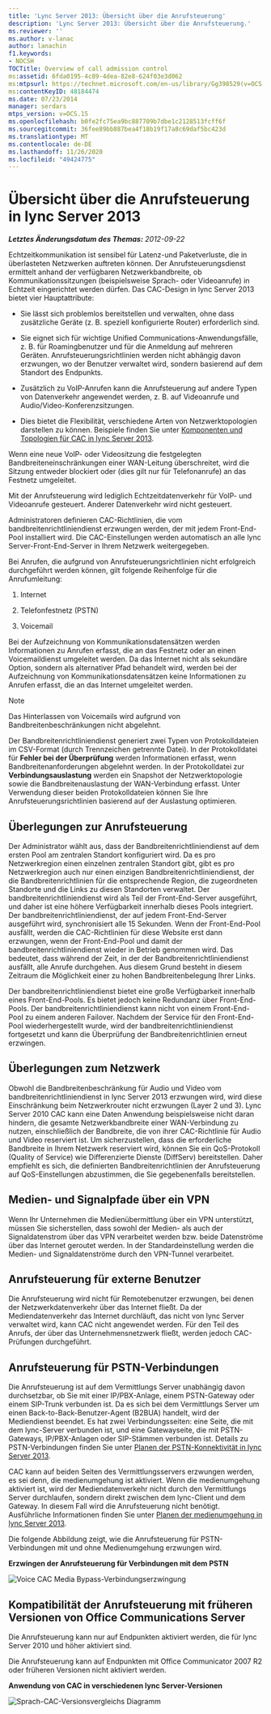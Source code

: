 ```yaml
---
title: 'Lync Server 2013: Übersicht über die Anrufsteuerung'
description: 'Lync Server 2013: Übersicht über die Anrufsteuerung.'
ms.reviewer: ''
ms.author: v-lanac
author: lanachin
f1.keywords:
- NOCSH
TOCTitle: Overview of call admission control
ms:assetid: 6fda0195-4c89-4dea-82e8-624f03e3d062
ms:mtpsurl: https://technet.microsoft.com/en-us/library/Gg398529(v=OCS.15)
ms:contentKeyID: 48184474
ms.date: 07/23/2014
manager: serdars
mtps_version: v=OCS.15
ms.openlocfilehash: b0fe2fc75ea9bc887709b7dbe1c2128513fcff6f
ms.sourcegitcommit: 36fee89bb887bea4f18b19f17a8c69daf5bc423d
ms.translationtype: MT
ms.contentlocale: de-DE
ms.lasthandoff: 11/26/2020
ms.locfileid: "49424775"
---
```

# <a name="overview-of-call-admission-control-in-lync-server-2013"></a>Übersicht über die Anrufsteuerung in lync Server 2013

<div data-xmlns="http://www.w3.org/1999/xhtml">

<div class="topic" data-xmlns="http://www.w3.org/1999/xhtml" data-msxsl="urn:schemas-microsoft-com:xslt" data-cs="https://msdn.microsoft.com/">

<div data-asp="https://msdn2.microsoft.com/asp">



</div>

<div id="mainSection">

<div id="mainBody">

<span> </span>

_**Letztes Änderungsdatum des Themas:** 2012-09-22_

Echtzeitkommunikation ist sensibel für Latenz-und Paketverluste, die in überlasteten Netzwerken auftreten können. Der Anrufsteuerungsdienst ermittelt anhand der verfügbaren Netzwerkbandbreite, ob Kommunikationssitzungen (beispielsweise Sprach- oder Videoanrufe) in Echtzeit eingerichtet werden dürfen. Das CAC-Design in lync Server 2013 bietet vier Hauptattribute:

  - Sie lässt sich problemlos bereitstellen und verwalten, ohne dass zusätzliche Geräte (z. B. speziell konfigurierte Router) erforderlich sind.

  - Sie eignet sich für wichtige Unified Communications-Anwendungsfälle, z. B. für Roamingbenutzer und für die Anmeldung auf mehreren Geräten. Anrufsteuerungsrichtlinien werden nicht abhängig davon erzwungen, wo der Benutzer verwaltet wird, sondern basierend auf dem Standort des Endpunkts.

  - Zusätzlich zu VoIP-Anrufen kann die Anrufsteuerung auf andere Typen von Datenverkehr angewendet werden, z. B. auf Videoanrufe und Audio/Video-Konferenzsitzungen.

  - Dies bietet die Flexibilität, verschiedene Arten von Netzwerktopologien darstellen zu können. Beispiele finden Sie unter [Komponenten und Topologien für CAC in lync Server 2013](lync-server-2013-components-and-topologies-for-cac.md).

Wenn eine neue VoIP- oder Videositzung die festgelegten Bandbreiteneinschränkungen einer WAN-Leitung überschreitet, wird die Sitzung entweder blockiert oder (dies gilt nur für Telefonanrufe) an das Festnetz umgeleitet.

Mit der Anrufsteuerung wird lediglich Echtzeitdatenverkehr für VoIP- und Videoanrufe gesteuert. Anderer Datenverkehr wird nicht gesteuert.

Administratoren definieren CAC-Richtlinien, die vom bandbreitenrichtliniendienst erzwungen werden, der mit jedem Front-End-Pool installiert wird. Die CAC-Einstellungen werden automatisch an alle lync Server-Front-End-Server in Ihrem Netzwerk weitergegeben.

Bei Anrufen, die aufgrund von Anrufsteuerungsrichtlinien nicht erfolgreich durchgeführt werden können, gilt folgende Reihenfolge für die Anrufumleitung:

1.  Internet

2.  Telefonfestnetz (PSTN)

3.  Voicemail

Bei der Aufzeichnung von Kommunikationsdatensätzen werden Informationen zu Anrufen erfasst, die an das Festnetz oder an einen Voicemaildienst umgeleitet werden. Da das Internet nicht als sekundäre Option, sondern als alternativer Pfad behandelt wird, werden bei der Aufzeichnung von Kommunikationsdatensätzen keine Informationen zu Anrufen erfasst, die an das Internet umgeleitet werden.

<div>


> [!NOTE]  
> Das Hinterlassen von Voicemails wird aufgrund von Bandbreitenbeschränkungen nicht abgelehnt.



</div>

Der Bandbreitenrichtliniendienst generiert zwei Typen von Protokolldateien im CSV-Format (durch Trennzeichen getrennte Datei). In der Protokolldatei für **Fehler bei der Überprüfung** werden Informationen erfasst, wenn Bandbreitenanforderungen abgelehnt werden. In der Protokolldatei zur **Verbindungsauslastung** werden ein Snapshot der Netzwerktopologie sowie die Bandbreitenauslastung der WAN-Verbindung erfasst. Unter Verwendung dieser beiden Protokolldateien können Sie Ihre Anrufsteuerungsrichtlinien basierend auf der Auslastung optimieren.

<div>

## <a name="call-admission-control-considerations"></a>Überlegungen zur Anrufsteuerung

Der Administrator wählt aus, dass der Bandbreitenrichtliniendienst auf dem ersten Pool am zentralen Standort konfiguriert wird. Da es pro Netzwerkregion einen einzelnen zentralen Standort gibt, gibt es pro Netzwerkregion auch nur einen einzigen Bandbreitenrichtliniendienst, der die Bandbreitenrichtlinien für die entsprechende Region, die zugeordneten Standorte und die Links zu diesen Standorten verwaltet. Der bandbreitenrichtliniendienst wird als Teil der Front-End-Server ausgeführt, und daher ist eine höhere Verfügbarkeit innerhalb dieses Pools integriert. Der bandbreitenrichtliniendienst, der auf jedem Front-End-Server ausgeführt wird, synchronisiert alle 15 Sekunden. Wenn der Front-End-Pool ausfällt, werden die CAC-Richtlinien für diese Website erst dann erzwungen, wenn der Front-End-Pool und damit der bandbreitenrichtliniendienst wieder in Betrieb genommen wird. Das bedeutet, dass während der Zeit, in der der Bandbreitenrichtliniendienst ausfällt, alle Anrufe durchgehen. Aus diesem Grund besteht in diesem Zeitraum die Möglichkeit einer zu hohen Bandbreitenbelegung Ihrer Links.

Der bandbreitenrichtliniendienst bietet eine große Verfügbarkeit innerhalb eines Front-End-Pools. Es bietet jedoch keine Redundanz über Front-End-Pools. Der bandbreitenrichtliniendienst kann nicht von einem Front-End-Pool zu einem anderen Failover. Nachdem der Service für den Front-End-Pool wiederhergestellt wurde, wird der bandbreitenrichtliniendienst fortgesetzt und kann die Überprüfung der Bandbreitenrichtlinien erneut erzwingen.

<div>

## <a name="network-considerations"></a>Überlegungen zum Netzwerk

Obwohl die Bandbreitenbeschränkung für Audio und Video vom bandbreitenrichtliniendienst in lync Server 2013 erzwungen wird, wird diese Einschränkung beim Netzwerkrouter nicht erzwungen (Layer 2 und 3). Lync Server 2010 CAC kann eine Daten Anwendung beispielsweise nicht daran hindern, die gesamte Netzwerkbandbreite einer WAN-Verbindung zu nutzen, einschließlich der Bandbreite, die von ihrer CAC-Richtlinie für Audio und Video reserviert ist. Um sicherzustellen, dass die erforderliche Bandbreite in Ihrem Netzwerk reserviert wird, können Sie ein QoS-Protokoll (Quality of Service) wie Differenzierte Dienste (DiffServ) bereitstellen. Daher empfiehlt es sich, die definierten Bandbreitenrichtlinien der Anrufsteuerung auf QoS-Einstellungen abzustimmen, die Sie gegebenenfalls bereitstellen.

</div>

<div>

## <a name="media-and-signaling-paths-over-vpn"></a>Medien- und Signalpfade über ein VPN

Wenn Ihr Unternehmen die Medienübermittlung über ein VPN unterstützt, müssen Sie sicherstellen, dass sowohl der Medien- als auch der Signaldatenstrom über das VPN verarbeitet werden bzw. beide Datenströme über das Internet geroutet werden. In der Standardeinstellung werden die Medien- und Signaldatenströme durch den VPN-Tunnel verarbeitet.

</div>

<div>

## <a name="call-admission-control-of-outside-users"></a>Anrufsteuerung für externe Benutzer

Die Anrufsteuerung wird nicht für Remotebenutzer erzwungen, bei denen der Netzwerkdatenverkehr über das Internet fließt. Da der Mediendatenverkehr das Internet durchläuft, das nicht von lync Server verwaltet wird, kann CAC nicht angewendet werden. Für den Teil des Anrufs, der über das Unternehmensnetzwerk fließt, werden jedoch CAC-Prüfungen durchgeführt.

</div>

<div>

## <a name="call-admission-control-of-pstn-connections"></a>Anrufsteuerung für PSTN-Verbindungen

Die Anrufsteuerung ist auf dem Vermittlungs Server unabhängig davon durchsetzbar, ob Sie mit einer IP/PBX-Anlage, einem PSTN-Gateway oder einem SIP-Trunk verbunden ist. Da es sich bei dem Vermittlungs Server um einen Back-to-Back-Benutzer-Agent (B2BUA) handelt, wird der Mediendienst beendet. Es hat zwei Verbindungsseiten: eine Seite, die mit dem lync-Server verbunden ist, und eine Gatewayseite, die mit PSTN-Gateways, IP/PBX-Anlagen oder SIP-Stämmen verbunden ist. Details zu PSTN-Verbindungen finden Sie unter [Planen der PSTN-Konnektivität in lync Server 2013](lync-server-2013-planning-for-pstn-connectivity.md).

CAC kann auf beiden Seiten des Vermittlungsservers erzwungen werden, es sei denn, die medienumgehung ist aktiviert. Wenn die medienumgehung aktiviert ist, wird der Mediendatenverkehr nicht durch den Vermittlungs Server durchlaufen, sondern direkt zwischen dem lync-Client und dem Gateway. In diesem Fall wird die Anrufsteuerung nicht benötigt. Ausführliche Informationen finden Sie unter [Planen der medienumgehung in lync Server 2013](lync-server-2013-planning-for-media-bypass.md).

Die folgende Abbildung zeigt, wie die Anrufsteuerung für PSTN-Verbindungen mit und ohne Medienumgehung erzwungen wird.

**Erzwingen der Anrufsteuerung für Verbindungen mit dem PSTN**

![Voice CAC Media Bypass-Verbindungserzwingung](images/Gg398703.4d66d529-0912-4de1-abec-266f54272eb3(OCS.15).jpg "Voice CAC Media Bypass-Verbindungserzwingung")

</div>

<div>

## <a name="compatibility-of-call-admission-control-with-earlier-versions-of-office-communications-server"></a>Kompatibilität der Anrufsteuerung mit früheren Versionen von Office Communications Server

Die Anrufsteuerung kann nur auf Endpunkten aktiviert werden, die für lync Server 2010 und höher aktiviert sind.

Die Anrufsteuerung kann auf Endpunkten mit Office Communicator 2007 R2 oder früheren Versionen nicht aktiviert werden.

**Anwendung von CAC in verschiedenen lync Server-Versionen**

![Sprach-CAC-Versionsvergleichs Diagramm](images/Gg398529.fdbfee7e-15fc-445b-949d-8d61e61ac350(OCS.15).jpg "Sprach-CAC-Versionsvergleichs Diagramm")

</div>

</div>

</div>

<span> </span>

</div>

</div>

</div>

